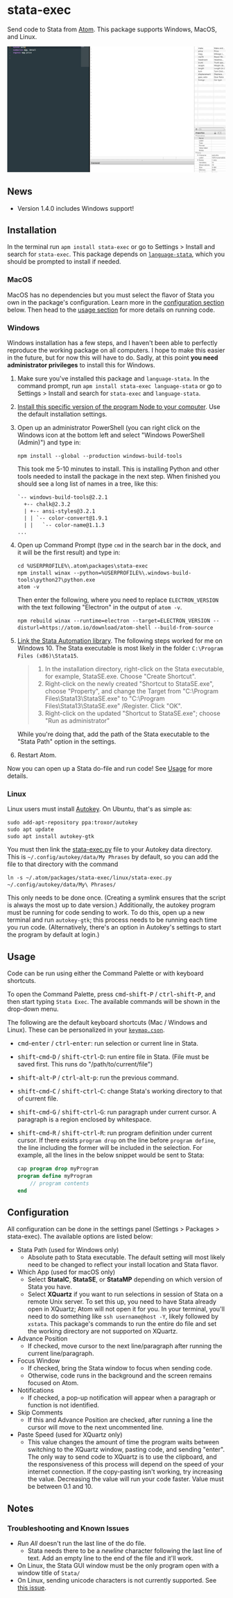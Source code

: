 # stata-exec

Send code to Stata from [Atom](https://atom.io). This package supports Windows, MacOS, and Linux.

![run-command](./img/run_command.gif)

## News
- Version 1.4.0 includes Windows support!

## Installation

In the terminal run `apm install stata-exec` or go to Settings > Install and search for `stata-exec`.
This package depends on [`language-stata`](https://atom.io/packages/language-stata), which you should be prompted to install if needed.

### MacOS


MacOS has no dependencies but you must select the flavor of Stata you own in the package's configuration. Learn more in the [configuration section](#configuration) below. Then head to the [usage section](#usage) for more details on running code.

### Windows

Windows installation has a few steps, and I haven't been able to perfectly reproduce the working package on all computers. I hope to make this easier in the future, but for now this will have to do. Sadly, at this point **you need administrator privileges** to install this for Windows.

1. Make sure you've installed this package and `language-stata`. In the command prompt, run `apm install stata-exec language-stata` or go to Settings > Install and search for `stata-exec` and `language-stata`.
2. [Install this specific version of the program Node to your computer](https://nodejs.org/dist/v7.4.0/node-v7.4.0-x64.msi). Use the default installation settings.
3. Open up an administrator PowerShell (you can right click on the Windows icon at the bottom left and select "Windows PowerShell (Admin)") and type in:

    ```
    npm install --global --production windows-build-tools
    ```
    This took me 5-10 minutes to install. This is installing Python and other tools needed to install the package in the next step. When finished you should see a long list of names in a tree, like this:

    ```
    `-- windows-build-tools@2.2.1
      +-- chalk@2.3.2
      | +-- ansi-styles@3.2.1
      | | `-- color-convert@1.9.1
      | |   `-- color-name@1.1.3
    ...
    ```
4. Open up Command Prompt (type `cmd` in the search bar in the dock, and it will be the first result) and type in:

    ```
    cd %USERPROFILE%\.atom\packages\stata-exec
    npm install winax --python=%USERPROFILE%\.windows-build-tools\python27\python.exe
    atom -v
    ```

    Then enter the following, where you need to replace `ELECTRON_VERSION` with the text following "Electron" in the output of `atom -v`.

    ```
    npm rebuild winax --runtime=electron --target=ELECTRON_VERSION --disturl=https://atom.io/download/atom-shell --build-from-source
    ```

5. [Link the Stata Automation library](https://www.stata.com/automation/#install). The following steps worked for me on Windows 10. The Stata executable is most likely in the folder `C:\Program Files (x86)\Stata15`.

    > 1. In the installation directory, right-click on the Stata executable, for example, StataSE.exe. Choose "Create Shortcut".
    > 2. Right-click on the newly created "Shortcut to StataSE.exe", choose "Property", and change the Target from "C:\Program Files\Stata13\StataSE.exe" to "C:\Program Files\Stata13\StataSE.exe" /Register. Click "OK".
    > 3. Right-click on the updated "Shortcut to StataSE.exe"; choose "Run as administrator"

    While you're doing that, add the path of the Stata executable to the "Stata Path" option in the settings.

6. Restart Atom.

Now you can open up a Stata do-file and run code! See [Usage](#usage) for more details.

### Linux

Linux users must install [Autokey](https://github.com/autokey-py3/autokey). On Ubuntu, that's as simple as:
```
sudo add-apt-repository ppa:troxor/autokey
sudo apt update
sudo apt install autokey-gtk
```
You must then link the [stata-exec.py](./linux/stata-exec.py) file to your Autokey data directory. This is `~/.config/autokey/data/My Phrases` by default, so you can add the file to that directory with the command
```
ln -s ~/.atom/packages/stata-exec/linux/stata-exec.py ~/.config/autokey/data/My\ Phrases/
```
This only needs to be done once. (Creating a symlink ensures that the script is always the most up to date version.) Additionally, the autokey program must be running for code sending to work. To do this, open up a new terminal and run `autokey-gtk`; this process needs to be running each time you run code. (Alternatively, there's an option in Autokey's settings to start the program by default at login.)

## Usage

Code can be run using either the Command Palette or with keyboard shortcuts.

To open the Command Palette, press <kbd>cmd</kbd>-<kbd>shift</kbd>-<kbd>P</kbd> / <kbd>ctrl</kbd>-<kbd>shift</kbd>-<kbd>P</kbd>, and then start typing `Stata Exec`. The available commands will be shown in the drop-down menu.

The following are the default keyboard shortcuts (Mac / Windows and Linux). These can be personalized in your [`keymap.cson`](http://flight-manual.atom.io/behind-atom/sections/keymaps-in-depth/).

- <kbd>cmd</kbd>-<kbd>enter</kbd> / <kbd>ctrl</kbd>-<kbd>enter</kbd>: run selection or current line in Stata.
- <kbd>shift</kbd>-<kbd>cmd</kbd>-<kbd>D</kbd> / <kbd>shift</kbd>-<kbd>ctrl</kbd>-<kbd>D</kbd>: run entire file in Stata. (File must be saved first. This runs do "/path/to/current/file")
- <kbd>shift</kbd>-<kbd>alt</kbd>-<kbd>P</kbd> / <kbd>ctrl</kbd>-<kbd>alt</kbd>-<kbd>p</kbd>: run the previous command.
- <kbd>shift</kbd>-<kbd>cmd</kbd>-<kbd>C</kbd> / <kbd>shift</kbd>-<kbd>ctrl</kbd>-<kbd>C</kbd>: change Stata's working directory to that of current file.
- <kbd>shift</kbd>-<kbd>cmd</kbd>-<kbd>G</kbd> / <kbd>shift</kbd>-<kbd>ctrl</kbd>-<kbd>G</kbd>: run paragraph under current cursor. A paragraph is a region enclosed by whitespace.
- <kbd>shift</kbd>-<kbd>cmd</kbd>-<kbd>R</kbd> / <kbd>shift</kbd>-<kbd>ctrl</kbd>-<kbd>R</kbd>: run program definition under current cursor. If there exists `program drop` on the line before `program define`, the line including the former will be included in the selection. For example, all the lines in the below snippet would be sent to Stata:

    ```stata
    cap program drop myProgram
    program define myProgram
        // program contents
    end
    ```

## Configuration

All configuration can be done in the settings panel (Settings > Packages > stata-exec). The available options are listed below:

- Stata Path (used for Windows only)
    - Absolute path to Stata executable. The default setting will most likely need to be changed to reflect your install location and Stata flavor.
- Which App (used for macOS only)
    - Select **StataIC**, **StataSE**, or **StataMP** depending on which version of Stata you have.
    - Select **XQuartz** if you want to run selections in session of Stata on a remote Unix server. To set this up, you need to have Stata already open in XQuartz; Atom will not open it for you. In your terminal, you'll need to do something like `ssh username@host -Y`, likely followed by `xstata`. This package's commands to run the entire do file and set the working directory are not supported on XQuartz.
- Advance Position
    - If checked, move cursor to the next line/paragraph after running the current line/paragraph.
- Focus Window
    - If checked, bring the Stata window to focus when sending code.
    - Otherwise, code runs in the background and the screen remains focused on Atom.
- Notifications
    - If checked, a pop-up notification will appear when a paragraph or function is not identified.
- Skip Comments
    - If this and Advance Position are checked, after running a line the cursor will move to the next uncommented line.
- Paste Speed (used for XQuartz only)
    - This value changes the amount of time the program waits between switching to the XQuartz window, pasting code, and sending "enter". The only way to send code to XQuartz is to use the clipboard, and the responsiveness of this process will depend on the speed of your internet connection. If the copy-pasting isn't working, try increasing the value. Decreasing the value will run your code faster. Value must be between 0.1 and 10.

## Notes

### Troubleshooting and Known Issues
- _Run All_ doesn't run the last line of the do file.
    - Stata needs there to be a _newline_ character following the last line of text. Add an empty line to the end of the file and it'll work.
- On Linux, the Stata GUI window must be the only program open with a window title of `Stata/`
- On Linux, sending unicode characters is not currently supported. See [this issue](https://github.com/autokey/autokey/issues/128).

